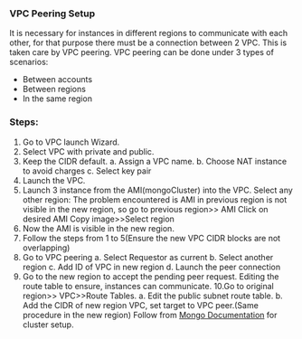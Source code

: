 ### VPC Peering Setup
It is necessary for instances in different regions to communicate with each other, for that purpose there must be a connection between 2 VPC. This is taken care by VPC peering.
VPC peering can be done under 3 types of scenarios:
* Between accounts
* Between regions
* In the same region
### Steps:
1.	Go to VPC launch Wizard.
2.	Select VPC with private and public.
3.	Keep the CIDR default.
 a. Assign a VPC name.
 b. Choose NAT instance to avoid charges
 c. Select key pair 
4.	Launch the VPC.
5.	Launch 3 instance from the AMI(mongoCluster) into the VPC.
Select any other region:
The problem encountered is AMI in previous region is not visible in the new region, so go to previous region>> AMI
                 Click on desired AMI
Copy image>>Select region
6.	Now the AMI is visible in the new region.
7.	Follow the steps from 1 to 5(Ensure the new VPC CIDR blocks are not overlapping)
8.	Go to VPC peering 
a.	Select Requestor as current 
b.	Select another region
c.	Add ID of VPC in new region
d.	Launch the peer connection
9.	Go to the new region to accept the pending peer request.
Editing the route table to ensure, instances can communicate.
10.Go to original region>> VPC>>Route Tables.
      a. Edit the public subnet route table.
      b. Add the CIDR of new region VPC, set target to VPC peer.(Same procedure in the new region)
Follow from [Mongo Documentation](https://github.com/nguyensjsu/cmpe281-rohank2002/blob/master/Mongo%20Cluster%20setup.md) for cluster setup.

